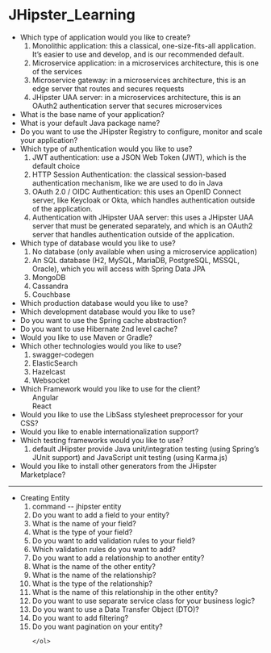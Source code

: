 # JHipster_Learning

<ul>
  <li>Which type of application would you like to create?
    <ol>
      <li>Monolithic application: this a classical, one-size-fits-all application. It’s easier to use and develop, and is our recommended default.</li>
      <li>Microservice application: in a microservices architecture, this is one of the services</li>
      <li>Microservice gateway: in a microservices architecture, this is an edge server that routes and secures requests</li>
      <li>JHipster UAA server: in a microservices architecture, this is an OAuth2 authentication server that secures microservices</li>
    </ol>  
  </li>
  <li>What is the base name of your application?</li>
  <li>What is your default Java package name?</li>
  <li>Do you want to use the JHipster Registry to configure, monitor and scale your application?</li>
  <li>Which type of authentication would you like to use?
    <ol>
      <li>JWT authentication: use a JSON Web Token (JWT), which is the default choice</li>
      <li>HTTP Session Authentication: the classical session-based authentication mechanism, like we are used to do in Java</li>
      <li>OAuth 2.0 / OIDC Authentication: this uses an OpenID Connect server, like Keycloak or Okta, which handles authentication outside of the application.</li>
      <li>Authentication with JHipster UAA server: this uses a JHipster UAA server that must be generated separately, and which is an OAuth2 server that handles authentication outside of the application.</li>
    </ol
  </li>
   <li>
     Which type of database would you like to use?
     <ol>
       <li>No database (only available when using a microservice application)</li>
       <li>An SQL database (H2, MySQL, MariaDB, PostgreSQL, MSSQL, Oracle), which you will access with Spring Data JPA</li>
       <li>MongoDB</li>
       <li>Cassandra</li>
       <li>Couchbase</li>
     </ol>
   </li>
   <li>
     Which production database would you like to use?
    </li>
      <li>Which development database would you like to use?</li>
      <li>Do you want to use the Spring cache abstraction?</li>
      <li>Do you want to use Hibernate 2nd level cache?</li>
      <li>Would you like to use Maven or Gradle?</li>
      <li>Which other technologies would you like to use?
        <ol>
          <li>swagger-codegen</li>
          <li>ElasticSearch</li>
          <li>Hazelcast</li>
          <li>Websocket</li>
        </ol>
      </li>
      <li>Which Framework would you like to use for the client?
        <ol>Angular</ol>
        <ol>React</ol>
      </li>
      <li>Would you like to use the LibSass stylesheet preprocessor for your CSS?</li>
      <li>Would you like to enable internationalization support?</li>
      <li>Which testing frameworks would you like to use?
        <ol>
          <li> default JHipster provide Java unit/integration testing (using Spring’s JUnit support) and JavaScript unit testing (using Karma.js)</li>
        </ol>
      </li>
      <li>
        Would you like to install other generators from the JHipster Marketplace?
      </li>
      
</ul>

<hr/>
<ul>
  <li>Creating Entity
    <ol>
      <li>command -- jhipster entity <entityName> </li>
      <li>Do you want to add a field to your entity?</li>
      <li>What is the name of your field?</li>
      <li>What is the type of your field?</li>
      <li>Do you want to add validation rules to your field?</li>
      <li>Which validation rules do you want to add?</li>
      <li>Do you want to add a relationship to another entity?</li>
      <li>What is the name of the other entity?</li>
      <li>What is the name of the relationship?</li>
      <li>What is the type of the relationship?</li>
      <li>What is the name of this relationship in the other entity?</li>
      <li>Do you want to use separate service class for your business logic? </li>
      <li>Do you want to use a Data Transfer Object (DTO)?</li>
      <li>Do you want to add filtering?</li>
      <li>Do you want pagination on your entity?</li>
      
    </ol>
  </li>
  
 </ul>
